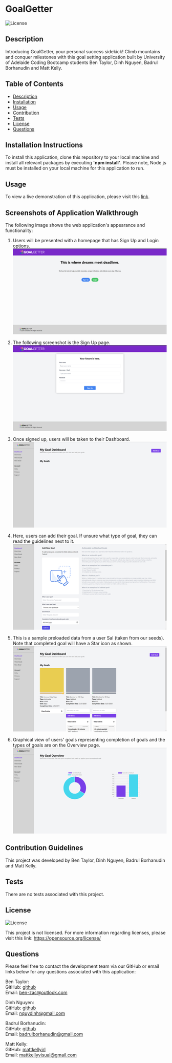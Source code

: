 # GoalGetter

![License](https://img.shields.io/badge/license-none-lightgrey.svg)

## Description

Introducing GoalGetter, your personal success sidekick! Climb mountains and conquer milestones with this goal setting application built by University of Adelaide Coding Bootcamp students Ben Taylor, Dinh Nguyen, Badrul Borhanudin and Matt Kelly.

## Table of Contents

- [Description](#description)
- [Installation](#installation)
- [Usage](#usage)
- [Contribution](#contribution)
- [Tests](#tests)
- [License](#license)
- [Questions](#questions)

## Installation Instructions

To install this application, clone this repository to your local machine and install all relevant packages by executing **'npm install'**. Please note, Node.js must be installed on your local machine for this application to run.

## Usage

To view a live demonstration of this application, please visit this [link](https://project2-goalgetter-a3459e55b2ee.herokuapp.com/).

## Screenshots of Application Walkthrough
The following image shows the web application's appearance and functionality:
1. Users will be presented with a homepage that has Sign Up and Login options.
![The goalgetter homepage includes a login and signup.](./public/images/home.png)

2. The following screenshot is the Sign Up page.
![Sign Up page that takes in user's Name, Email and Password](./public/images/signup.png)

3. Once signed up, users will be taken to their Dashboard.
![Users' dashboard that has an Add Goal button.](./public/images/dashboard.png)

4. Here, users can add their goal. If unsure what type of goal, they can read the guidelines next to it.
![Add Goal page that includes guidelines on types of goal.](./public/images/add-goal.png)

5. This is a sample preloaded data from a user Sal (taken from our seeds). Note that completed goal will have a Star icon as shown.
![Preloaded Goals from a user Sal.](./public/images/sample-sal.png)

6. Graphical view of users' goals representing completion of goals and the types of goals are on the Overview page.
![Pie Chart represents the completion of goals whereas Bar Chart represents types of goals.](./public/images/overview-sal.png)

## Contribution Guidelines

This project was developed by Ben Taylor, Dinh Nguyen, Badrul Borhanudin and Matt Kelly.

## Tests

There are no tests associated with this project.

## License

![License](https://img.shields.io/badge/license-none-lightgrey.svg)

This project is not licensed. For more information regarding licenses, please visit this link: https://opensource.org/license/

## Questions

Please feel free to contact the development team via our GitHub or email links below for any questions associated with this application:

Ben Taylor:  
GitHub: [github](https://github.com/zaczacariah)  
Email: ben-zac@outlook.com

Dinh Nguyen:  
GitHub: [github](https://github.com/DinhN17)  
Email: nquydinh@gmail.com

Badrul Borhanudin:  
GitHub: [github](https://github.com/BadrulBorhanudin)  
Email: badrulborhanudin@gmail.com

Matt Kelly:  
GitHub: [mattkellyirl](https://github.com/mattkellyirl)  
Email: mattkellyvisual@gmail.com
